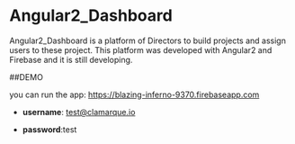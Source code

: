 # Angular2_Dashboard

Angular2_Dashboard is a platform of Directors to build projects and assign users to these project. This platform was developed with Angular2 and Firebase and it is still developing.

##DEMO

you can run the app: https://blazing-inferno-9370.firebaseapp.com 

* **username**: test@clamarque.io

* **password**:test



